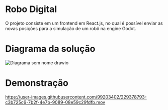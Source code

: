 # Robo Digital
O projeto consiste em um frontend em React.js, no qual é possível enviar as novas posições para a simulação de um robô na engine Godot.

# Diagrama da solução

![Diagrama sem nome drawio](https://user-images.githubusercontent.com/99203402/229378738-80694b11-9ecc-4928-b539-e442cb5ad344.png)

# Demonstração




https://user-images.githubusercontent.com/99203402/229378793-c3b725c6-7b2f-4e7b-9089-08e59c29fdfb.mov

